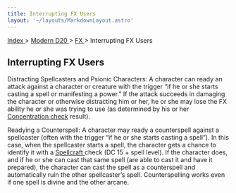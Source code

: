 ```yaml
---
title: Interrupting FX Users
layout: '~/layouts/MarkdownLayout.astro'
---
```


[ Index ](/) > [ Modern D20 ](/modern.d20.srd) > [ FX ](/modern.d20.srd/fx) > Interrupting FX Users

##  Interrupting FX Users

Distracting Spellcasters and Psionic Characters: A character can ready an
attack against a character or creature with the trigger “if he or she starts
casting a spell or manifesting a power.” If the attack succeeds in damaging
the character or otherwise distracting him or her, he or she may lose the FX
ability he or she was trying to use (as determined by his or her [Concentration ](/modern.d20.srd/skills/concentration) [ check](/modern.d20.srd/skills/skill.basics) result).

Readying a Counterspell: A character may ready a counterspell against a
spellcaster (often with the trigger “if he or she starts casting a spell”). In
this case, when the spellcaster starts a spell, the character gets a chance to
identify it with a [ Spellcraft ](/modern.d20.srd/classes/advanced/mage) check
(DC 15 + spell level). If the character does, and if he or she can cast that
same spell (are able to cast it and have it prepared), the character can cast
the spell as a counterspell and automatically ruin the other spellcaster’s
spell. Counterspelling works even if one spell is divine and the other arcane.


